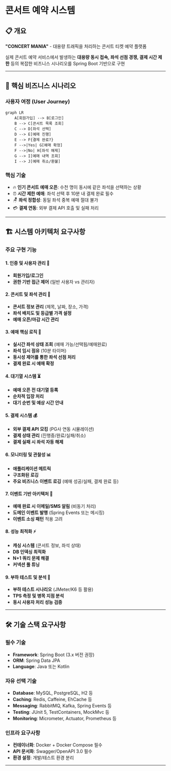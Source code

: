 # 콘서트 예약 시스템

## 📋 개요

**"CONCERT MANIA"** - 대용량 트래픽을 처리하는 콘서트 티켓 예약 플랫폼

실제 콘서트 예약 서비스에서 발생하는 **대용량 동시 접속, 좌석 선점 경쟁, 결제 시간 제한** 등의 복잡한 비즈니스 시나리오를 Spring Boot 기반으로 구현

---

## 🎯 핵심 비즈니스 시나리오

### 사용자 여정 (User Journey)

```mermaid
graph LR
    A[회원가입] --> B[로그인]
    B --> C[콘서트 목록 조회]
    C --> D[좌석 선택]
    D --> E[예매 진행]
    E --> F{결제 완료?}
    F -->|Yes| G[예매 확정]
    F -->|No| H[좌석 해제]
    G --> I[예매 내역 조회]
    I --> J[예매 취소/환불]
```

### 핵심 기술

- 🔥 **인기 콘서트 예매 오픈**: 수천 명이 동시에 같은 좌석을 선택하는 상황
- ⏰ **시간 제한 예매**: 좌석 선택 후 10분 내 결제 완료 필수
- 🪑 **좌석 정합성**: 동일 좌석 중복 예매 절대 불가
- 💳 **결제 연동**: 외부 결제 API 호출 및 실패 처리

---

## 🏗️ 시스템 아키텍처 요구사항

### 주요 구현 기능

#### 1. 인증 및 사용자 관리 🔐

- **회원가입/로그인**
- **권한 기반 접근 제어** (일반 사용자 vs 관리자)

#### 2. 콘서트 및 좌석 관리 🎪

- **콘서트 정보 관리** (제목, 날짜, 장소, 가격)
- **좌석 배치도 및 등급별 가격 설정**
- **예매 오픈/마감 시간 관리**

#### 3. 예매 핵심 로직 🎫

- **실시간 좌석 상태 조회** (예매 가능/선택됨/예매완료)
- **좌석 임시 점유** (10분 타이머)
- **동시성 제어를 통한 좌석 선점 처리**
- **결제 완료 시 예매 확정**

#### 4. 대기열 시스템 ⏳

- **예매 오픈 전 대기열 등록**
- **순차적 입장 처리**
- **대기 순번 및 예상 시간 안내**

#### 5. 결제 시스템 💰

- **외부 결제 API 모킹** (PG사 연동 시뮬레이션)
- **결제 상태 관리** (진행중/완료/실패/취소)
- **결제 실패 시 좌석 자동 해제**

#### 6. 모니터링 및 관찰성 📊

- **애플리케이션 메트릭**
- **구조화된 로깅**
- **주요 비즈니스 이벤트 로깅** (예매 성공/실패, 결제 완료 등)

#### 7. 이벤트 기반 아키텍처 📡

- **예매 완료 시 이메일/SMS 알림** (비동기 처리)
- **도메인 이벤트 발행** (Spring Events 또는 메시징)
- **이벤트 소싱 패턴** 적용 고려

#### 8. 성능 최적화 ⚡

- **캐싱 시스템** (콘서트 정보, 좌석 상태)
- **DB 인덱싱 최적화**
- **N+1 쿼리 문제 해결**
- **커넥션 풀 튜닝**

#### 9. 부하 테스트 및 분석 🧪

- **부하 테스트 시나리오** (JMeter/K6 등 활용)
- **TPS 측정 및 병목 지점 분석**
- **동시 사용자 처리 성능 검증**

---

## 🛠️ 기술 스택 요구사항

### 필수 기술

- **Framework**: Spring Boot (3.x 버전 권장)
- **ORM**: Spring Data JPA
- **Language**: Java 또는 Kotlin

### 자유 선택 기술

- **Database**: MySQL, PostgreSQL, H2 등
- **Caching**: Redis, Caffeine, EhCache 등
- **Messaging**: RabbitMQ, Kafka, Spring Events 등
- **Testing**: JUnit 5, TestContainers, MockMvc 등
- **Monitoring**: Micrometer, Actuator, Prometheus 등

### 인프라 요구사항

- **컨테이너화**: Docker + Docker Compose 필수
- **API 문서화**: Swagger/OpenAPI 3.0 필수
- **환경 설정**: 개발/테스트 환경 분리

---